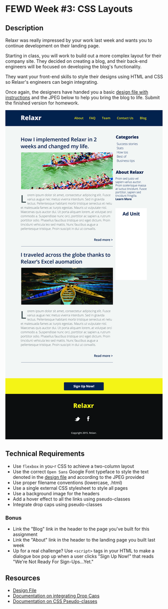 # FEWD Week #3: CSS Layouts

## Description

Relaxr was really impressed by your work last week and wants you to continue development on their landing page.

Starting in class, you will work to build out a more complex layout for their company site. They decided on creating a blog, and their back-end engineers will be focused on developing the blog's functionality.

They want your front-end skills to style their designs using HTML and CSS so Relaxr's engineers can begin integrating.

Once again, the designers have handed you a basic [design file with instructions][instructions] and the JPEG below to help you bring the blog to life. Submit the finished version for homework.

![Relaxr Blog](./images/relaxr-blog.jpg)

## Technical Requirements

- Use `flexbox` in you-r CSS to achieve a two-column layout
- Use the correct `Open Sans` Google Font typeface to style the text denoted in the [design file][instructions] and according to the JPEG provided
- Use proper filename conventions (lowercase, .html)
- Use a single external CSS stylesheet to style all pages
- Use a background image for the headers
- Add a hover effect to all the links using pseudo-classes
- Integrate drop caps using pseudo-classes

### Bonus

- Link the "Blog" link in the header to the page you've built for this assignment
- Link the "About" link in the header to the landing page you built last week
- Up for a real challenge? Use `<script>` tags in your HTML to make a dialogue box pop up when a user clicks "Sign Up Now!" that reads "We're Not Ready For Sign-Ups...Yet."

## Resources

- [Design File](instructions)
- [Documentation on integrating Drop Caps](https://css-tricks.com/snippets/css/drop-caps/)
- [Documentation on CSS Pseudo-classes](https://developer.mozilla.org/en-US/docs/Web/CSS/Pseudo-classes)

[instructions]: ./instructions.md
